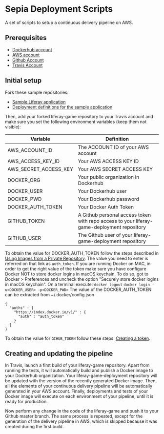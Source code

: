 # Sepia Deployment Scripts

A set of scripts to setup a continuous delivery pipeline on AWS.

## Prerequisites

- [Dockerhub account](https://hub.docker.com/)
- [AWS account](https://aws.amazon.com)
- [Github Account](https://github.com/)
- [Travis Account](https://travis-ci.org/)

 
## Initial setup 
 
Fork these sample repositories:

- [Sample Liferay application](https://github.com/liferay-labs/liferay-game)
- [Deployment definitions for the sample application](https://github.com/liferay-labs/liferay-game-deployment)

Then, add your forked liferay-game repository to your Travis account and make 
sure you set the following environment variables (keep them not visible):

| Variable              | Definition                                                  |
|-----------------------|-------------------------------------------------------------|
| AWS_ACCOUNT_ID        | The ACCOUNT ID of your AWS account                          |
| AWS_ACCESS_KEY_ID     | Your AWS ACCESS KEY ID                                      |
| AWS_SECRET_ACCESS_KEY | Your AWS SECRET ACCESS KEY                                  |
| DOCKER_ORG            | Your public organization in Dockerhub                       |
| DOCKER_USER           | Your Dockerhub user                                         |
| DOCKER_PWD            | Your Dockerhub password                                     |
| DOCKER_AUTH_TOKEN     | Your Docker Auth Token                                      |
| GITHUB_TOKEN          | A Github personal access token with repo access to your liferay-game-deployment repository |
| GITHUB_USER           | The Github user of your liferay-game-deployment repository  |

To obtain the value for DOCKER_AUTH_TOKEN follow the steps described in [Using Images from a Private Repository](http://docs.aws.amazon.com/elasticbeanstalk/latest/dg/create_deploy_docker.container.console.html#docker-images-private).
The value you need to enter is referred on that link as `auth_token`.
If you are running Docker on MAC, in order to get the right value of the token make sure you have configure Docker NOT to store docker logins in macOS keychain.
To do so, got to Docker > Preferences and uncheck the option "Securely store docker logins in macOS keychain".
On a terminal execute:
`docker logout`
`docker login -u<DOCKER_USER> -p<DOCKER_PWD>`
The value of the DOCKER_AUTH_TOKEN can be extracted from ~/.docker/config.json
```
{
  "auths" : {
    "https://index.docker.io/v1/" : {
      "auth" : "auth_token"
    }
  }
}
```

To obtain the value for `GIHUB_TOKEN` follow these steps: [Creating a token](https://help.github.com/articles/creating-a-personal-access-token-for-the-command-line/#creating-a-token).

## Creating and updating the pipeline

In Travis, launch a first build of your liferay-game repository. Apart from 
running the tests, it will automatically build and publish a Docker image to 
your Dockerhub organization. Your liferay-game-deployment repository will be 
updated with the version of the recently generated Docker image. Then, all the 
elements of your continuous delivery pipeline will be automatically generated in 
your AWS account. Finally, deployments and tests of your Docker image will 
execute on each environment of your pipeline, until it is ready for production.
 
Now perform any change in the code of the liferay-game and push it to your
Github master branch. The same process is repeated, except for the generation of
the delivery pipeline in AWS, which is skipped because it was created during the
first build.
